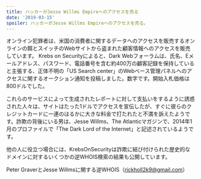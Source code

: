 ```yaml
---
title: ハッカーがJesse Willms Empireへのアクセスを売る
date: '2019-03-15'
spoiler: ハッカーがJesse Willms Empireへのアクセスを売る。
---
```


オンライン犯罪者は、米国の消費者に関するデータへのアクセスを販売するオンラインの餌とスイッチのWebサイトから盗まれた顧客情報へのアクセスを販売しています。 Krebs on Securityによると、Dark Webフォーラムは、氏名、Eメールアドレス、パスワード、電話番号を含む約400万の顧客記録を保持していると主張する、正体不明の「US Search center」のWebベース管理パネルへのアクセスに関するオークション通知を投稿しました。数字です。開始入札価格は800ドルでした。

これらのサービスによって生成されたレポートに対して支払いをするように誘惑された人々は、サイトはたった1ドルでアクセスを宣伝したが、すぐに彼らのクレジットカードに一連のはるかに大きな料金で打たれたと不満を訴えたようです。詐欺の背後にいる男は、Jesse Willms、The Atlanticマガジンで、2014年1月のプロファイルで「The Dark Lord of the Internet」と記述されているようです。

他の人に役立つ場合には、KrebsOnSecurityは詐欺に結び付けられた歴史的なドメインに対するいくつかの逆WHOIS検索の結果も公開しています。

Peter GraverとJesse Willmsに関する逆WHOIS（rickholl2k9@gmail.com）